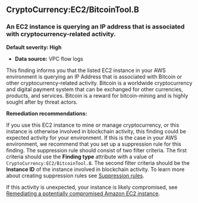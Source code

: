 CryptoCurrency:EC2/BitcoinTool.B
--------------------------------


### An EC2 instance is querying an IP address that is associated with cryptocurrency\-related activity.


**Default severity: High**


 * **Data source:** VPC flow logs

This finding informs you that the listed EC2 instance in your AWS environment is querying an IP Address that is associated with Bitcoin or other cryptocurrency\-related activity. Bitcoin is a worldwide cryptocurrency and digital payment system that can be exchanged for other currencies, products, and services. Bitcoin is a reward for bitcoin\-mining and is highly sought after by threat actors.


**Remediation recommendations:**


If you use this EC2 instance to mine or manage cryptocurrency, or this instance is otherwise involved in blockchain activity, this finding could be expected activity for your environment. If this is the case in your AWS environment, we recommend that you set up a suppression rule for this finding. The suppression rule should consist of two filter criteria. The first criteria should use the **Finding type** attribute with a value of `CryptoCurrency:EC2/BitcoinTool.B`. The second filter criteria should be the **Instance ID** of the instance involved in blockchain activity. To learn more about creating suppression rules see [Suppression rules](https://docs.aws.amazon.com/guardduty/latest/ug/findings_suppression-rule.html).


If this activity is unexpected, your instance is likely compromised, see [Remediating a potentially compromised Amazon EC2 instance](https://docs.aws.amazon.com/guardduty/latest/ug/compromised-ec2.html).

